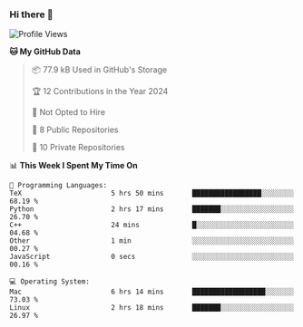 ### Hi there 👋

<!--
**huayuan4396/huayuan4396** is a ✨ _special_ ✨ repository because its `README.md` (this file) appears on your GitHub profile.

Here are some ideas to get you started:

- 🔭 I’m currently working on ...
- 🌱 I’m currently learning ...
- 👯 I’m looking to collaborate on ...
- 🤔 I’m looking for help with ...
- 💬 Ask me about ...
- 📫 How to reach me: ...
- 😄 Pronouns: ...
- ⚡ Fun fact: ...
-->

<!--START_SECTION:waka-->
![Profile Views](http://img.shields.io/badge/Profile%20Views-0-blue)

**🐱 My GitHub Data** 

> 📦 77.9 kB Used in GitHub's Storage 
 > 
> 🏆 12 Contributions in the Year 2024
 > 
> 🚫 Not Opted to Hire
 > 
> 📜 8 Public Repositories 
 > 
> 🔑 10 Private Repositories 
 > 
📊 **This Week I Spent My Time On** 

```text
💬 Programming Languages: 
TeX                      5 hrs 50 mins       █████████████████░░░░░░░░   68.19 % 
Python                   2 hrs 17 mins       ███████░░░░░░░░░░░░░░░░░░   26.70 % 
C++                      24 mins             █░░░░░░░░░░░░░░░░░░░░░░░░   04.68 % 
Other                    1 min               ░░░░░░░░░░░░░░░░░░░░░░░░░   00.27 % 
JavaScript               0 secs              ░░░░░░░░░░░░░░░░░░░░░░░░░   00.16 % 

💻 Operating System: 
Mac                      6 hrs 14 mins       ██████████████████░░░░░░░   73.03 % 
Linux                    2 hrs 18 mins       ███████░░░░░░░░░░░░░░░░░░   26.97 % 
```


<!--END_SECTION:waka-->
